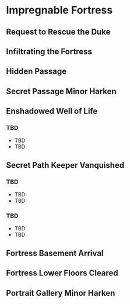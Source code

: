 # Impregnable Fortress

## Request to Rescue the Duke

## Infiltrating the Fortress

## Hidden Passage

## Secret Passage Minor Harken

## Enshadowed Well of Life

### TBD

* TBD
* TBD

## Secret Path Keeper Vanquished

### TBD

* TBD
* TBD

### TBD

* TBD
* TBD

## Fortress Basement Arrival

## Fortress Lower Floors Cleared

## Portrait Gallery Minor Harken